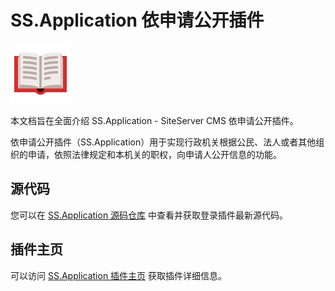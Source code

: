 # SS.Application 依申请公开插件

<img src="logo.png" />

本文档旨在全面介绍 SS.Application - SiteServer CMS 依申请公开插件。

依申请公开插件（SS.Application）用于实现行政机关根据公民、法人或者其他组织的申请，依照法律规定和本机关的职权，向申请人公开信息的功能。

## 源代码

您可以在 [SS.Application 源码仓库](https://github.com/siteserver/ss.application) 中查看并获取登录插件最新源代码。

## 插件主页

可以访问 [SS.Application 插件主页](https://www.siteserver.cn/plugins/plugin.html?id=SS.Application) 获取插件详细信息。
